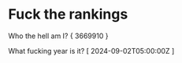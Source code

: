 # Fuck the rankings

Who the hell am I?
{ 3669910 }

What fucking year is it?
[ 2024-09-02T05:00:00Z ]
